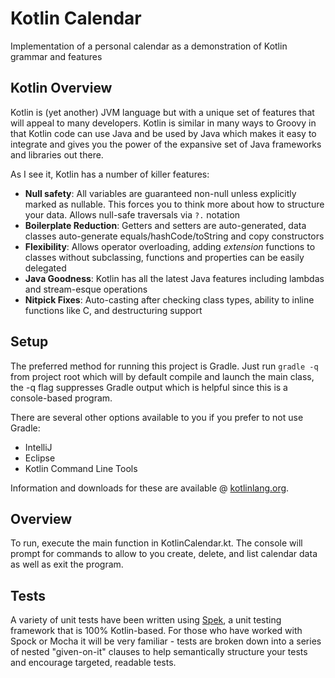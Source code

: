 # Kotlin Calendar
Implementation of a personal calendar as a demonstration of Kotlin grammar and features

## Kotlin Overview
Kotlin is (yet another) JVM language but with a unique set of features that will appeal to many developers. Kotlin is similar in many ways to Groovy in that Kotlin code can use Java and be used by Java which makes it easy to integrate and gives you the power of the expansive set of Java frameworks and libraries out there.

As I see it, Kotlin has a number of killer features:

* **Null safety**: All variables are guaranteed non-null unless explicitly marked as nullable. This forces you to think more about how to structure your data. Allows null-safe traversals via `?.` notation
* **Boilerplate Reduction**: Getters and setters are auto-generated, data classes auto-generate equals/hashCode/toString and copy constructors
* **Flexibility**: Allows operator overloading, adding _extension_ functions to classes without subclassing, functions and properties can be easily delegated
* **Java Goodness**: Kotlin has all the latest Java features including lambdas and stream-esque operations
* **Nitpick Fixes**: Auto-casting after checking class types, ability to inline functions like C, and destructuring support

## Setup
The preferred method for running this project is Gradle. Just run `gradle -q` from project root which will by default compile and launch the main class, the -q flag suppresses Gradle output which is helpful since this is a console-based program.

There are several other options available to you if you prefer to not use Gradle:
 * IntelliJ
 * Eclipse
 * Kotlin Command Line Tools

Information and downloads for these are available @ [kotlinlang.org](https://kotlinlang.org).

## Overview
To run, execute the main function in KotlinCalendar.kt. The console will prompt for commands to allow to you create, delete, and list calendar data as well as exit the program.

## Tests
A variety of unit tests have been written using [Spek](https://jetbrains.github.io/spek/), a unit testing framework that is 100% Kotlin-based. For those who have worked with Spock or Mocha it will be very familiar - tests are broken down into a series of nested "given-on-it" clauses to help semantically structure your tests and encourage targeted, readable tests.
